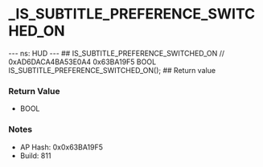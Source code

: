 # _IS_SUBTITLE_PREFERENCE_SWITCHED_ON

--- ns: HUD --- ## IS_SUBTITLE_PREFERENCE_SWITCHED_ON  // 0xAD6DACA4BA53E0A4 0x63BA19F5 BOOL IS_SUBTITLE_PREFERENCE_SWITCHED_ON();   ## Return value

### Return Value
* BOOL

### Notes
* AP Hash: 0x0x63BA19F5
* Build: 811

